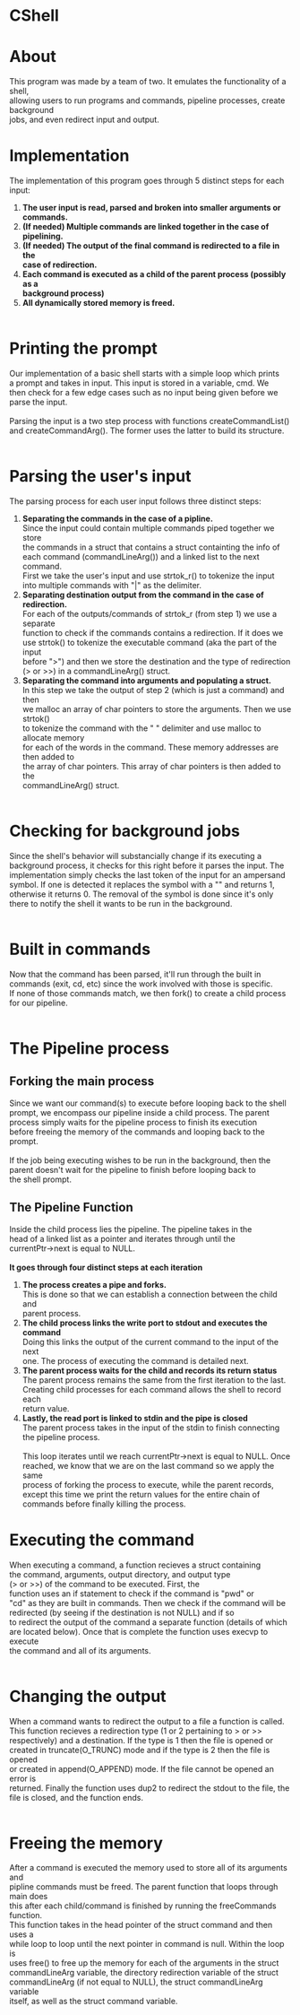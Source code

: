 # CShell

# About
This program was made by a team of two. It emulates the functionality of a shell, </br>
allowing users to run programs and commands, pipeline processes, create background </br>
jobs, and even redirect input and output.
# Implementation
The implementation of this program goes through 5 distinct steps for each input: </br>
1. **The user input is read, parsed and broken into smaller arguments or commands.**
2. **(If needed) Multiple commands are linked together in the case of pipelining.**
3. **(If needed) The output of the final command is redirected to a file in the** </br>
**case of redirection.**
4. **Each command is executed as a child of the parent process (possibly as a** </br>
**background process)**
5. **All dynamically stored memory is freed.** </br></br>


# Printing the prompt
Our implementation of a basic shell starts with a simple loop which prints </br>
a prompt and takes in input. This input is stored in a variable, cmd. We </br>
then check for a few edge cases such as no input being given before we </br>
parse the input. </br> </br>
Parsing the input is a two step process with functions createCommandList() </br>
and createCommandArg(). The former uses the latter to build its structure. </br> </br>

# Parsing the user's input
The parsing process for each user input follows three distinct steps:
1. **Separating the commands in the case of a pipline.** </br>
Since the input could contain multiple commands piped together we store </br>
the commands in a struct that contains a struct containting the info of </br>
each command (commandLineArg()) and a linked list to the next command. </br>
First we take the user's input and use strtok_r() to tokenize the input </br>
into multiple commands with "|" as the delimiter. </br>
2. **Separating destination output from the command in the case of redirection.**</br>
For each of the outputs/commands of strtok_r (from step 1) we use a separate </br>
function to check if the commands contains a redirection. If it does we </br>
use strtok() to tokenize the executable command (aka the part of the input </br>
before ">") and then we store the destination and the type of redirection </br>
(> or >>) in a commandLineArg() struct. </br>
3. **Separating the command into arguments and populating a struct.** </br>
In this step we take the output of step 2 (which is just a command) and then </br>
we malloc an array of char pointers to store the arguments. Then we use strtok() </br>
to tokenize the command with the " " delimiter and use malloc to allocate memory </br>
for each of the words in the command. These memory addresses are then added to </br>
the array of char pointers. This array of char pointers is then added to the </br>
commandLineArg() struct. </br></br>

# Checking for background jobs
Since the shell's behavior will substancially change if its executing a </br>
background process, it checks for this right before it parses the input. The </br>
implementation simply checks the last token of the input for an ampersand </br>
symbol. If one is detected it replaces the symbol with a "" and returns 1, </br>
otherwise it returns 0. The removal of the symbol is done since it's only </br>
there to notify the shell it wants to be run in the background. </br> </br>

# Built in commands
Now that the command has been parsed, it'll run through the built in </br>
commands (exit, cd, etc) since the work involved with those is specific. </br>
If none of those commands match, we then fork() to create a child process </br>
for our pipeline. </br> </br>

# The Pipeline process
## Forking the main process
Since we want our command(s) to execute before looping back to the shell </br>
prompt, we encompass our pipeline inside a child process. The parent </br>
process simply waits for the pipeline process to finish its execution </br>
before freeing the memory of the commands and looping back to the prompt. </br> </br>
If the job being executing wishes to be run in the background, then the </br>
parent doesn't wait for the pipeline to finish before looping back to </br>
the shell prompt. </br>
## The Pipeline Function
Inside the child process lies the pipeline. The pipeline takes in the </br>
head of a linked list as a pointer and iterates through until the </br>
currentPtr->next is equal to NULL. </br> </br>
**It goes through four distinct steps at each iteration** </br>
1. **The process creates a pipe and forks.** </br>
This is done so that we can establish a connection between the child and </br>
parent process. </br>
2. **The child process links the write port to stdout and executes the command** </br>
Doing this links the output of the current command to the input of the next</br>
one. The process of executing the command is detailed next. </br>
3. **The parent process waits for the child and records its return status** </br>
The parent process remains the same from the first iteration to the last. </br>
Creating child processes for each command allows the shell to record each </br>
return value. </br>
4. **Lastly, the read port is linked to stdin and the pipe is closed** </br>
The parent process takes in the input of the stdin to finish connecting </br>
the pipeline process.
</br> </br>
This loop iterates until we reach currentPtr->next is equal to NULL. Once </br>
reached, we know that we are on the last command so we apply the same </br>
process of forking the process to execute, while the parent records, </br>
except this time we print the return values for the entire chain of </br>
commands before finally killing the process.
# Executing the command
When executing a command, a function recieves a struct containing </br>
the command, arguments, output directory, and output type </br>
(> or >>) of the command to be executed. First, the </br>
function uses an if statement to check if the command is "pwd" or </br>
"cd" as they are built in commands. Then we check if the command will be </br>
redirected (by seeing if the destination is not NULL) and if so </br>
to redirect the output of the command a separate function (details of which </br>
are located below). Once that is complete the function uses execvp to execute </br>
the command and all of its arguments. </br></br>

# Changing the output
When a command wants to redirect the output to a file a function is called. </br>
This function recieves a redirection type (1 or 2 pertaining to > or >> </br>
respectively) and a destination. If the type is 1 then the file is opened or </br>
created in truncate(O_TRUNC) mode and if the type is 2 then the file is opened </br>
or created in append(O_APPEND) mode. If the file cannot be opened an error is </br>
returned. Finally the function uses dup2 to redirect the stdout to the file, the </br>
file is closed, and the function ends. </br></br>

# Freeing the memory
After a command is executed the memory used to store all of its arguments and </br>
pipline commands must be freed. The parent function that loops through main does </br>
this after each child/command is finished by running the freeCommands function. </br>
This function takes in the head pointer of the struct command and then uses a </br>
while loop to loop until the next pointer in command is null. Within the loop is </br>
uses free() to free up the memory for each of the arguments in the struct </br>
commandLineArg variable, the directory redirection variable of the struct </br>
commandLineArg (if not equal to NULL), the struct commandLineArg variable </br>
itself, as well as the struct command variable. </br>
